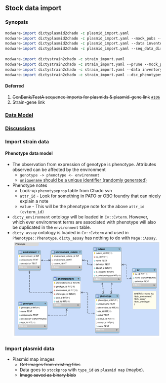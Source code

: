 ## Stock data import

### Synopsis

```perl
modware-import dictyplasmid2chado -c plasmid_import.yaml 
modware-import dictyplasmid2chado -c plasmid_import.yaml --mock_pubs --prune 
modware-import dictyplasmid2chado -c plasmid_import.yaml --data inventory --data props # For specific imports 
modware-import dictyplasmid2chado -c plasmid_import.yaml --seq_data_dir <path-to-folder> # Path tol folder with GanBank/FastA sequences

modware-import dictystrain2chado -c strain_import.yaml 
modware-import dictystrain2chado -c strain_import.yaml --prune --mock_pubs # Options to prune or mock publications 
modware-import dictystrain2chado -c strain_import.yaml --data inventory --data genotype # For specific imports 
modware-import dictystrain2chado -c strain_import.yaml --dsc_phenotypes <path-to-file> # Path to file with corrected DSC phenotypes 
```

#### Deferred

1. ~~GenBank/FastA sequence imports for plasmids & plasmid-gene link~~ [`#106`](https://github.com/dictyBase/Modware-Loader/pull/106)
2. Strain-gene link

### [Data Model](https://github.com/dictyBase/Migration-Docs/blob/master/stock-data-migration/import.md)
### [Discussions](https://github.com/dictyBase/Migration-Docs/blob/master/stock-data-migration/discussions.md#stock-data-import-discussions)
### Import strain data

####  Phenotype data model
   * The observation from expression of genotype is phenotype. Attributes observed can be affected by the environment
      * `genotype -> phenotype <- environment`
	  * [`uniquename` should be a unique identifier (randomly generated)](https://github.com/dictyBase/Modware-Loader/issues/80)
   * Phenotype notes 
      * Look-up `phenotypeprop` table from Chado svn
      * `attr_id` - Look for something in PATO or OBO foundry that can nicely explain a note
	  * `value` - This will be the phenotype note for the above `attr_id (cvterm_id)`
   * `dicty_environment` ontology will be loaded in `Cv::Cvterm`. However, which ever environment terms are associated with phenotype will also be duplicated in the `environment` table.
   * `dicty_assay` ontology is loaded in `Cv::Cvterm` and used in `Phenotype::Phenotype`. `dicty_assay` has nothing to do with `Mage::Assay`.  
   ![Dicty Phenotype Data Model](stock-data-migration/images/dicty_phenotype.png)

### Import plasmid data

* Plasmid map images
   * ~~Get images from existing files~~
   * Data goes to `stockprop` with `type_id` as `plasmid map` (maybe).
   * ~~Image saved as binary blob~~
